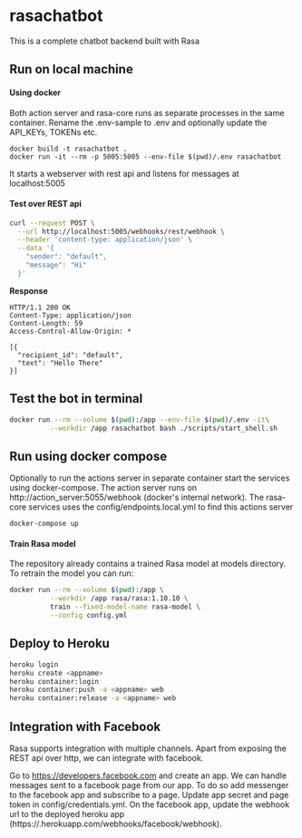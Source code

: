 # rasachatbot

This is a complete chatbot backend built with Rasa

## Run on local machine

#### Using docker

Both action server and rasa-core runs as separate processes in the same container. Rename the .env-sample to .env and optionally update the API_KEYs, TOKENs etc.

```
docker build -t rasachatbot .
docker run -it --rm -p 5005:5005 --env-file $(pwd)/.env rasachatbot
```

It starts a webserver with rest api and listens for messages at localhost:5005

#### Test over REST api

```bash
curl --request POST \
  --url http://localhost:5005/webhooks/rest/webhook \
  --header 'content-type: application/json' \
  --data '{
    "sender": "default",
    "message": "Hi"
  }'
```

**Response**

```http
HTTP/1.1 200 OK
Content-Type: application/json
Content-Length: 59
Access-Control-Allow-Origin: *

[{
  "recipient_id": "default",
  "text": "Hello There"
}]
```

## Test the bot in terminal
```bash
docker run --rm --volume $(pwd):/app --env-file $(pwd)/.env -it\
          --workdir /app rasachatbot bash ./scripts/start_shell.sh
```

## Run using docker compose

Optionally to run the actions server in separate container start the services using docker-compose. The action server runs on http://action_server:5055/webhook (docker's internal network). The rasa-core services uses the config/endpoints.local.yml to find this actions server

```
docker-compose up
```

#### Train Rasa model

The repository already contains a trained Rasa model at models directory. To retrain the model you can run:

```bash
docker run --rm --volume $(pwd):/app \
          --workdir /app rasa/rasa:1.10.10 \
          train --fixed-model-name rasa-model \
          --config config.yml
```

## Deploy to Heroku

```bash
heroku login
heroku create <appname>
heroku container:login
heroku container:push -a <appname> web
heroku container:release -a <appname> web
```

## Integration with Facebook

Rasa supports integration with multiple channels. Apart from exposing the REST api over http, we can integrate with facebook.

Go to https://developers.facebook.com and create an app. We can handle messages sent to a facebook page from our app. To do so add messenger to the facebook app and subscribe to a page. Update app secret and page token in config/credentials.yml. On the facebook app, update the webhook url to the deployed heroku app (https://<appname>.herokuapp.com/webhooks/facebook/webhook).
